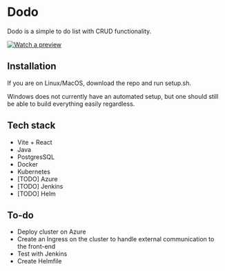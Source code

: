 # Dodo

Dodo is a simple to do list with CRUD functionality.

[![Watch a preview](https://img.youtube.com/vi/Qv-iC_rcv58/0.jpg)](https://www.youtube.com/watch?v=Qv-iC_rcv58)

## Installation

If you are on Linux/MacOS, download the repo and run setup.sh.

Windows does not currently have an automated setup, but one should still be able to build everything easily regardless.

## Tech stack

* Vite + React
* Java
* PostgresSQL
* Docker
* Kubernetes
* [TODO] Azure
* [TODO] Jenkins
* [TODO] Helm

## To-do

* Deploy cluster on Azure
* Create an Ingress on the cluster to handle external communication to the front-end
* Test with Jenkins
* Create Helmfile
